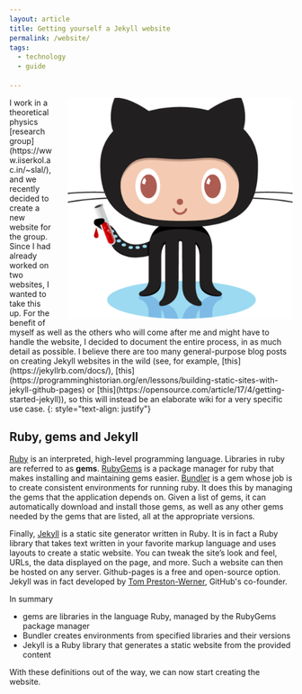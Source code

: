 ```yaml
---
layout: article
title: Getting yourself a Jekyll website
permalink: /website/
tags:
  - technology
  - guide

---
```


<img src="/assets/images/octojekyll.png" width=400 style="float:right;margin-left:2em;">
I work in a theoretical physics [research group](https://www.iiserkol.ac.in/~slal/), and we recently decided to create a new website for the group. Since I had already worked on two websites, I wanted to take this up. For the benefit of myself as well as the others who will come after me and might have to handle the website, I decided to document the entire process, in as much detail as possible. I believe there are too many general-purpose blog posts on creating Jekyll websites in the wild (see, for example, [this](https://jekyllrb.com/docs/), [this](https://programminghistorian.org/en/lessons/building-static-sites-with-jekyll-github-pages) or [this](https://opensource.com/article/17/4/getting-started-jekyll)), so this will instead be an elaborate wiki for a very specific use case.
{: style="text-align: justify"}

## Ruby, gems and Jekyll
[Ruby](https://en.wikipedia.org/wiki/Ruby_(programming_language)) is an interpreted, high-level programming language. Libraries in ruby are referred to as **gems**. [RubyGems](https://en.wikipedia.org/wiki/RubyGems) is a package manager for ruby that makes installing and maintaining gems easier. [Bundler](https://github.com/rubygems/bundler) is a gem whose job is to create consistent environments for running ruby. It does this by managing the gems that the application depends on. Given a list of gems, it can automatically download and install those gems, as well as any other gems needed by the gems that are listed, all at the appropriate versions.

Finally, [Jekyll](https://jekyllrb.com/) is a static site generator written in Ruby. It is in fact a Ruby library that takes text written in your favorite markup language and uses layouts to create a static website. You can tweak the site’s look and feel, URLs, the data displayed on the page, and more. Such a website can then be hosted on any server. Github-pages is a free and open-source option. Jekyll was in fact developed by [Tom Preston-Werner](https://en.wikipedia.org/wiki/Tom_Preston-Werner), GitHub's co-founder.

In summary
- gems are libraries in the language Ruby, managed by the RubyGems package manager
- Bundler creates environments from specified libraries and their versions
- Jekyll is a Ruby library that  generates a static website from the provided content

With these definitions out of the way, we can now start creating the website.
